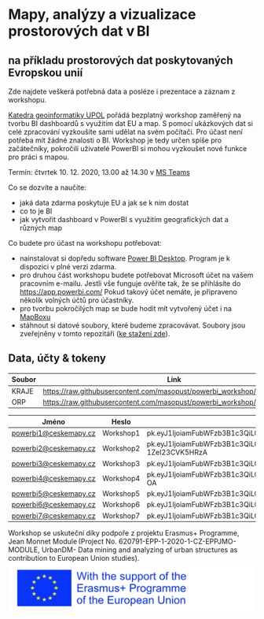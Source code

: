 # Mapy, analýzy a vizualizace prostorových dat v BI
na příkladu prostorových dat poskytovaných Evropskou unií
------
Zde najdete veškerá potřebná data a posléze i prezentace a záznam z workshopu.

[Katedra geoinformatiky UPOL](http://www.geoinformatics.upol.cz) pořádá bezplatný workshop zaměřený na tvorbu BI dashboardů s využitím dat EU a map.  S pomocí ukázkových dat si celé zpracování vyzkoušíte sami udělat na svém počítači. Pro účast není potřeba mít žádné znalosti o BI. Workshop je tedy určen spíše pro začátečníky, pokročilí uživatelé PowerBI si mohou vyzkoušet nové funkce pro práci s mapou. 

Termín: čtvrtek 10. 12. 2020, 13.00 až 14.30 v [MS Teams](https://teams.microsoft.com/l/meetup-join/19%3ac25b789f06814d61811cfced9369e7f5%40thread.tacv2/1606984067317?context=%7b%22Tid%22%3a%220bc2f20e-02ff-4b63-a04a-5fb58043de89%22%2c%22Oid%22%3a%223d92fc2d-6f96-426e-a5c5-6a82c8b15a03%22%7d)

Co se dozvíte a naučíte:
- jaká data zdarma poskytuje EU a jak se k nim dostat
- co to je BI
- jak vytvořit dashboard v PowerBI s využitím geografických dat a různých map

Co budete pro účast na workshopu potřebovat:
- nainstalovat si dopředu software [Power BI Desktop](https://www.microsoft.com/cs-CZ/download/details.aspx?id=58494). Program je k dispozici v plné verzi zdarma.
- pro druhou část workshopu budete potřebovat Microsoft účet na vašem pracovním e-mailu. Jestli vše funguje ověříte tak, že se přihlásíte do https://app.powerbi.com/ Pokud takový účet nemáte, je připraveno několik volných účtů pro účastníky.
- pro tvorbu pokročilých map se bude hodit mít vytvořený účet i na [MapBoxu](https://account.mapbox.com/auth/signup)
- stáhnout si datové soubory, které budeme zpracovávat. Soubory jsou zveřejněny v tomto repozitáři ([ke stažení zde](https://github.com/masopust/powerbi_workshop/raw/main/data.zip)).

## Data, účty & tokeny
| Soubor         |  Link |
| ------------- | -----|
|KRAJE|  https://raw.githubusercontent.com/masopust/powerbi_workshop/main/kraje.json |
|ORP|  https://raw.githubusercontent.com/masopust/powerbi_workshop/main/orp.json |


| Jméno         | Heslo         | Token |
| ------------- |-------------| -----|
| powerbi1@ceskemapy.cz | Workshop1 | pk.eyJ1IjoiamFubWFzb3B1c3QiLCJhIjoiY2tpaGdtMjNyMXg0cTJ5cGV3bTgyNTc4YiJ9.2MessFgcjG50ZOoDMp9_HQ |
| powerbi2@ceskemapy.cz | Workshop2 | pk.eyJ1IjoiamFubWFzb3B1c3QiLCJhIjoiY2tpaGdwdGVkMDdlZTJybnhoNW9nZmkxcCJ9.zzqXS0u-1ZeI23CVK5HRzA |
| powerbi3@ceskemapy.cz | Workshop3 | pk.eyJ1IjoiamFubWFzb3B1c3QiLCJhIjoiY2tpaGdwemZ1MGRybTJ2b2dzMHUxNjF0YiJ9.IGH0cIeTwTvEeTWKL_yQyA |
| powerbi4@ceskemapy.cz | Workshop4 | pk.eyJ1IjoiamFubWFzb3B1c3QiLCJhIjoiY2tpaGdxOGp2MGhqZTJ2bzM4N3Q0aGl5MSJ9.L_btxLprkQNuZDSMgQU-OA |
| powerbi5@ceskemapy.cz | Workshop5 | pk.eyJ1IjoiamFubWFzb3B1c3QiLCJhIjoiY2tpaGdxZWw4MDdobjJybXcyZnBmbnVzZCJ9.4a7mIEUrdppKUeSgo3qAvQ |
| powerbi6@ceskemapy.cz | Workshop6 | pk.eyJ1IjoiamFubWFzb3B1c3QiLCJhIjoiY2tpaXF3dmV2MGtpazJ6bWxndnRwbjNkZSJ9.56dknAI7hwCA6YKALRIA-w |
| powerbi7@ceskemapy.cz | Workshop7 | pk.eyJ1IjoiamFubWFzb3B1c3QiLCJhIjoiY2tpaXF4ejV2MGtuZDJzbWwxam50bzY1OCJ9.XlynPIgG6NxqEHPuHYU-bg |


Workshop se uskuteční díky podpoře z projektu Erasmus+ Programme, Jean Monnet Module (Project No. 620791-EPP-1-2020-1-CZ-EPPJMO-MODULE, UrbanDM- Data mining and analyzing of urban structures as contribution to European Union studies).
![alt text](https://raw.githubusercontent.com/masopust/powerbi_workshop/main/img/logosErasmusRight.jpg "EU Erasmus logo")
